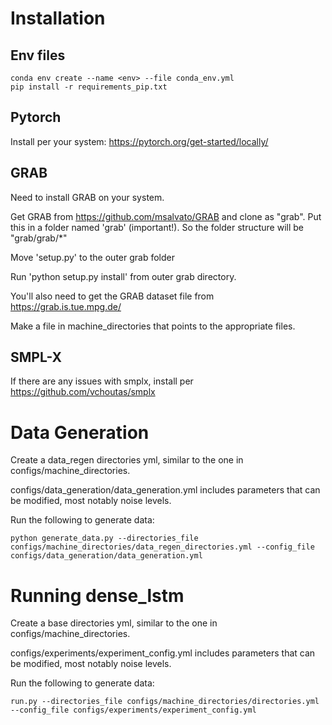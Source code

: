 
# Installation


## Env files

    conda env create --name <env> --file conda_env.yml
    pip install -r requirements_pip.txt
    
## Pytorch

Install per your system: https://pytorch.org/get-started/locally/

## GRAB
Need to install GRAB on your system.

Get GRAB from https://github.com/msalvato/GRAB and clone as "grab". Put this in a folder named 'grab' (important!). So the folder structure will be "grab/grab/*"

Move 'setup.py' to the outer grab folder

Run 'python setup.py install' from outer grab directory.

You'll also need to get the GRAB dataset file from https://grab.is.tue.mpg.de/

Make a file in machine_directories that points to the appropriate files.

## SMPL-X

If there are any issues with smplx, install per https://github.com/vchoutas/smplx

# Data Generation

Create a data_regen directories yml, similar to the one in configs/machine_directories.

configs/data_generation/data_generation.yml includes parameters that can be modified, most notably noise levels.


Run the following to generate data:

    python generate_data.py --directories_file configs/machine_directories/data_regen_directories.yml --config_file configs/data_generation/data_generation.yml


# Running dense_lstm
Create a base directories yml, similar to the one in configs/machine_directories.

configs/experiments/experiment_config.yml includes parameters that can be modified, most notably noise levels.


Run the following to generate data:

    run.py --directories_file configs/machine_directories/directories.yml --config_file configs/experiments/experiment_config.yml

